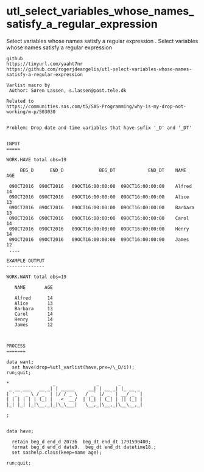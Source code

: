 # utl_select_variables_whose_names_satisfy_a_regular_expression
Select variables whose names satisfy a regular expression .
    Select variables whose names satisfy a regular expression                                                                           
                                                                                                                                        
    github                                                                                                                              
    https://tinyurl.com/yaaht7nr                                                                                                        
    https://github.com/rogerjdeangelis/utl-select-variables-whose-names-satisfy-a-regular-expression                                    
                                                                                                                                        
    Varlist macro by                                                                                                                    
     Author: Søren Lassen, s.lassen@post.tele.dk                                                                                        
                                                                                                                                        
    Related to                                                                                                                          
    https://communities.sas.com/t5/SAS-Programming/why-is-my-drop-not-working/m-p/503030                                                
                                                                                                                                        
                                                                                                                                        
    Problem: Drop date and time variables that have sufix '_D' and '_DT'                                                                
                                                                                                                                        
                                                                                                                                        
    INPUT                                                                                                                               
    =====                                                                                                                               
                                                                                                                                        
    WORK.HAVE total obs=19                                                                                                              
                                                                                                                                        
         BEG_D      END_D             BEG_DT            END_DT    NAME       AGE                                                        
                                                                                                                                        
     09OCT2016  09OCT2016   09OCT16:00:00:00  09OCT16:00:00:00    Alfred      14                                                        
     09OCT2016  09OCT2016   09OCT16:00:00:00  09OCT16:00:00:00    Alice       13                                                        
     09OCT2016  09OCT2016   09OCT16:00:00:00  09OCT16:00:00:00    Barbara     13                                                        
     09OCT2016  09OCT2016   09OCT16:00:00:00  09OCT16:00:00:00    Carol       14                                                        
     09OCT2016  09OCT2016   09OCT16:00:00:00  09OCT16:00:00:00    Henry       14                                                        
     09OCT2016  09OCT2016   09OCT16:00:00:00  09OCT16:00:00:00    James       12                                                        
     ....                                                                                                                               
                                                                                                                                        
    EXAMPLE OUTPUT                                                                                                                      
    --------------                                                                                                                      
                                                                                                                                        
    WORK.WANT total obs=19                                                                                                              
                                                                                                                                        
       NAME       AGE                                                                                                                   
                                                                                                                                        
       Alfred      14                                                                                                                   
       Alice       13                                                                                                                   
       Barbara     13                                                                                                                   
       Carol       14                                                                                                                   
       Henry       14                                                                                                                   
       James       12                                                                                                                   
                                                                                                                                        
                                                                                                                                        
                                                                                                                                        
    PROCESS                                                                                                                             
    =======                                                                                                                             
                                                                                                                                        
    data want;                                                                                                                          
      set have(drop=%utl_varlist(have,prx=/\_D/i));                                                                                     
    run;quit;                                                                                                                           
                                                                                                                                        
    *                _               _       _                                                                                          
     _ __ ___   __ _| | _____     __| | __ _| |_ __ _                                                                                   
    | '_ ` _ \ / _` | |/ / _ \   / _` |/ _` | __/ _` |                                                                                  
    | | | | | | (_| |   <  __/  | (_| | (_| | || (_| |                                                                                  
    |_| |_| |_|\__,_|_|\_\___|   \__,_|\__,_|\__\__,_|                                                                                  
                                                                                                                                        
    ;                                                                                                                                   
                                                                                                                                        
                                                                                                                                        
    data have;                                                                                                                          
                                                                                                                                        
      retain beg_d end_d 20736  beg_dt end_dt 1791590400;                                                                               
      format beg_d end_d date9.  beg_dt end_dt datetime18.;                                                                             
      set sashelp.class(keep=name age);                                                                                                 
                                                                                                                                        
    run;quit;                                                                                                                           
                                             
